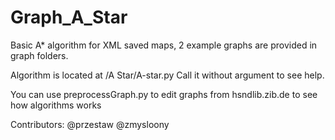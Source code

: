 # Graph_A_Star
Basic A* algorithm for XML saved maps, 2 example graphs are provided in graph folders.

Algorithm is located at /A Star/A-star.py
Call it without argument to see help. 

You can use preprocessGraph.py to edit graphs from hsndlib.zib.de to see how algorithms works

Contributors:
@przestaw
@zmysloony
